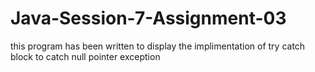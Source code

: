 # Java-Session-7-Assignment-03
this program has been written to display the implimentation of try catch block to catch null pointer exception

